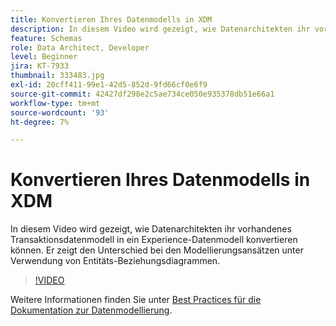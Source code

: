 ```yaml
---
title: Konvertieren Ihres Datenmodells in XDM
description: In diesem Video wird gezeigt, wie Datenarchitekten ihr vorhandenes Transaktionsdatenmodell in ein Experience-Datenmodell konvertieren können. Er zeigt den Unterschied bei den Modellierungsansätzen unter Verwendung von Entitäts-Beziehungsdiagrammen.
feature: Schemas
role: Data Architect, Developer
level: Beginner
jira: KT-7933
thumbnail: 333483.jpg
exl-id: 20cff411-99e1-42d5-852d-9fd66cf0e6f9
source-git-commit: 42427df298e2c5ae734ce050e935378db51e66a1
workflow-type: tm+mt
source-wordcount: '93'
ht-degree: 7%

---
```


# Konvertieren Ihres Datenmodells in XDM

In diesem Video wird gezeigt, wie Datenarchitekten ihr vorhandenes Transaktionsdatenmodell in ein Experience-Datenmodell konvertieren können. Er zeigt den Unterschied bei den Modellierungsansätzen unter Verwendung von Entitäts-Beziehungsdiagrammen.

>[!VIDEO](https://video.tv.adobe.com/v/333483?quality=12&learn=on)

Weitere Informationen finden Sie unter [Best Practices für die Dokumentation zur Datenmodellierung](https://experienceleague.adobe.com/docs/experience-platform/xdm/schema/best-practices.html?lang=de).
